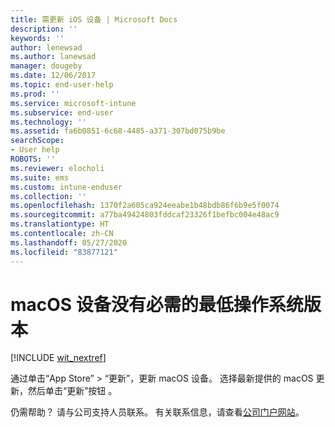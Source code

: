 ```yaml
---
title: 需更新 iOS 设备 | Microsoft Docs
description: ''
keywords: ''
author: lenewsad
ms.author: lanewsad
manager: dougeby
ms.date: 12/06/2017
ms.topic: end-user-help
ms.prod: ''
ms.service: microsoft-intune
ms.subservice: end-user
ms.technology: ''
ms.assetid: fa6b0851-6c68-4485-a371-307bd075b9be
searchScope:
- User help
ROBOTS: ''
ms.reviewer: elocholi
ms.suite: ems
ms.custom: intune-enduser
ms.collection: ''
ms.openlocfilehash: 1370f2a605ca924eeabe1b48bdb86f6b9e5f0074
ms.sourcegitcommit: a77ba49424803fddcaf23326f1befbc004e48ac9
ms.translationtype: HT
ms.contentlocale: zh-CN
ms.lasthandoff: 05/27/2020
ms.locfileid: "83877121"
---
```

# <a name="your-macos-device-doesnt-have-the-required-minimum-operating-system-version"></a>macOS 设备没有必需的最低操作系统版本

[!INCLUDE [wit_nextref](includes/end-user-os-update-guidance.md)]

通过单击“App Store” > “更新”，更新 macOS 设备。 选择最新提供的 macOS 更新，然后单击“更新”按钮  。

仍需帮助？ 请与公司支持人员联系。 有关联系信息，请查看[公司门户网站](https://go.microsoft.com/fwlink/?linkid=2010980)。

